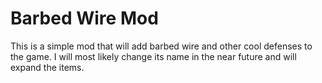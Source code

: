# Barbed Wire Mod
This is a simple mod that will add barbed wire and other cool defenses to the game. I will most likely change its name in the near future and will expand the items.